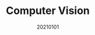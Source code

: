 ---
layout: post
comments: True
date: 20210101
title: Computer Vision
topics: [[[020 Knowledgebase]]]
tags: []
status: in-progress
---